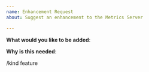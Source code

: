 ```yaml
---
name: Enhancement Request
about: Suggest an enhancement to the Metrics Server

---
```

<!-- Please only use this template for submitting enhancement requests -->

**What would you like to be added**:

**Why is this needed**:

<!-- DO NOT EDIT BELOW THIS LINE -->
/kind feature